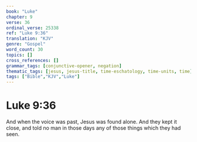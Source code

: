 ```yaml
---
book: "Luke"
chapter: 9
verse: 36
ordinal_verse: 25338
ref: "Luke 9:36"
translation: "KJV"
genre: "Gospel"
word_count: 30
topics: []
cross_references: []
grammar_tags: [conjunctive-opener, negation]
thematic_tags: [jesus, jesus-title, time-eschatology, time-units, time]
tags: ["Bible","KJV","Luke"]
---
```


# Luke 9:36

And when the voice was past, Jesus was found alone. And they kept it close, and told no man in those days any of those things which they had seen.
